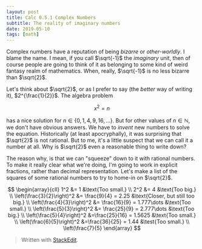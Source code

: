 ```yaml
---
layout: post
title: Calc 0.5.1 Complex Numbers
subtitle: The reality of imaginary numbers
date: 2019-05-10
tags: [math]
---
```


Complex numbers have a reputation of being *bizarre* or *other-worldly*. I blame the name. I mean, if you call $\sqrt{-1}$ the *imaginary* unit, then of course people are going to think of it as belonging to some kind of weird fantasy realm of mathematics. When, really, $\sqrt{-1}$ is no less bizarre than $\sqrt{2}$.  

Let's think about $\sqrt{2}$, or as I prefer to say (the *better* way of writing it), $2^{\frac{1}{2}}$. The algebra problem

$$
	x^2 = n
$$

has a nice solution for $n \in \{0,1,4,9,16,\dots\}$. But for other values of $n \in \mathbb{N}$, we don't have obvious answers. We have to *invent* new numbers to solve the equation. Historically (at least apocryphally), it was surprising that $\sqrt{2}$ is not rational. But to me, it's a little suspect that we can call it a number at all. Why is $\sqrt{2}$ even a reasonable thing to write down? 

The reason why, is that we can "squeeze" down to it with rational numbers. To make it really clear what we're doing, I'm going to work in explicit fractions, rather than decimal representation. Let's make a list of the squares of some rational numbers to try to home-in on $\sqrt{2}$.

$$
\begin{array}{cll}
	1^2 &= 1 &\text{Too small.} \\
	2^2 &= 4 &\text{Too big.} \\
	\left(\frac{3}{2}\right)^2 &= \frac{9}{4} = 2.25 &\text{Closer, but still too big.} \\
	\left(\frac{4}{3}\right)^2 &= \frac{16}{9} = 1.777\dots &\text{Too small.} \\
	\left(\frac{5}{3}\right)^2 &= \frac{25}{9} = 2.777\dots &\text{Too big.} \\
	\left(\frac{5}{4}\right)^2 &=\frac{25}{16} = 1.5625 &\text{Too small.} \\
	\left(\frac{6}{5}\right)^2 &=\frac{36}{25} = 1.44 &\test{Too small.} \\
	\left(\frac{7}{5}
\end{array}
$$

> Written with [StackEdit](https://stackedit.io/).
<!--stackedit_data:
eyJoaXN0b3J5IjpbLTE3MzU1MTM5MjQsMjEyNjMyNzc5N119
-->